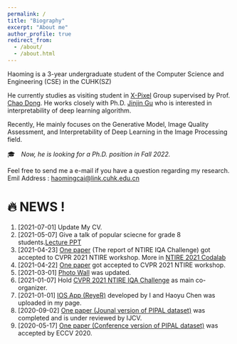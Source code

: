 ```yaml
---
permalink: /
title: "Biography"
excerpt: "About me"
author_profile: true
redirect_from: 
  - /about/
  - /about.html
---
```


Haoming is a 3-year undergraduate student of the Computer Science and Engineering (CSE) in the CUHK(SZ)

He currently studies as visiting student in [X-Pixel](https://xpixel.group/people.html) Group supervised by Prof. [Chao Dong](https://scholar.google.com/citations?hl=zh-CN&user=OSDCB0UAAAAJ). He works closely with Ph.D. [Jinjin Gu](https://scholar.google.com/citations?user=uMQ-G-QAAAAJ&hl=eng) who is interested in interpretability of deep learning algorithm.

Recently, He mainly focuses on the Generative Model, Image Quality Assessment, and Interpretability of Deep Learning in the Image Processing field.

🎓　*Now, he is looking for a Ph.D. position in Fall 2022.*

Feel free to send me a e-mail if you have a question regarding my research.
Emil Address : haomingcai@link.cuhk.edu.cn

🔥  NEWS !
======
1. [2021-07-01] Update My CV.
1. [2021-05-07] Give a talk of popular sciecne for grade 8 students.[Lecture PPT](https://www.haomingcai.com//files/PopularScience.pptx)
1. [2021-04-23] [One paper](https://arxiv.org/abs/2105.03072) (The report of NTIRE IQA Challenge) got accepted to CVPR 2021 NTIRE workshop. More in [NTIRE 2021 Codalab](https://data.vision.ee.ethz.ch/cvl/ntire21/)
1. [2021-04-22] [One paper](https://arxiv.org/abs/2105.03085) got accepted to CVPR 2021 NTIRE workshop.
1. [2021-03-01] [Photo Wall](https://haomingcai.github.io/habits/) was updated.
1. [2021-01-07] Hold [CVPR 2021 NTIRE IQA Challenge](https://data.vision.ee.ethz.ch/cvl/ntire21/) as main co-organizer.
1. [2021-01-01] [IOS App (ReyeR)](https://haomingcai.github.io/reyer/) developed by I and Haoyu Chen was uploaded in my page.
1. [2020-09-02] [One paper (Jounal version of PIPAL dataset)](https://arxiv.org/abs/2011.15002) was completed and is under reviewed by IJCV.
1. [2020-05-17] [One paper (Conference version of PIPAL dataset)](https://link.springer.com/chapter/10.1007/978-3-030-58621-8_37) was accepted by ECCV 2020.
